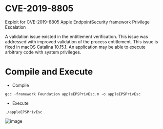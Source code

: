 # CVE-2019-8805
Exploit for CVE-2019-8805 Apple EndpointSecurity framework Privilege Escalation

A validation issue existed in the entitlement verification. This issue was addressed with improved validation of the process entitlement. This issue is fixed in macOS Catalina 10.15.1. An application may be able to execute arbitrary code with system privileges.

# Compile and Execute

- Compile
```
gcc -framework Foundation appleEPSPrivEsc.m -o appleEPSPrivEsc
```
- Execute
```
./appleEPSPrivEsc
```

![image](https://github.com/user-attachments/assets/a145a515-ae05-4cb4-91e2-b7da69037a22)

